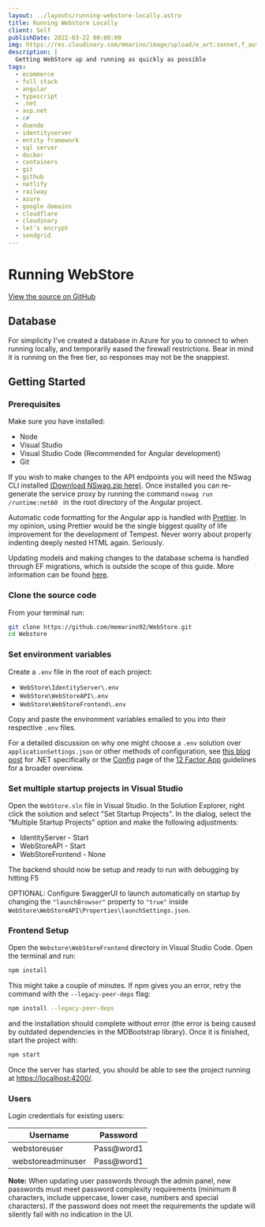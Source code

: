 ```yaml
---
layout: ../layouts/running-webstore-locally.astro
title: Running Webstore Locally
client: Self
publishDate: 2022-03-22 00:00:00
img: https://res.cloudinary.com/mmarino/image/upload/e_art:sonnet,f_auto,q_auto/v1647571680/webstore_screenshot_lx9vbf.png
description: |
  Getting WebStore up and running as quickly as possible
tags:
  - ecommerce
  - full stack
  - angular
  - typescript
  - .net
  - asp.net
  - c#
  - duende
  - identityserver
  - entity framework
  - sql server
  - docker
  - containers
  - git
  - github
  - netlify
  - railway
  - azure
  - google domains
  - cloudflare
  - cloudinary
  - let's encrypt
  - sendgrid
---
```


# Running WebStore

[View the source on GitHub](https://github.com/memarino92/WebStore)

## Database

For simplicity I've created a database in Azure for you to connect to when running locally, and temporarily eased the firewall restrictions. Bear in mind it is running on the free tier, so responses may not be the snappiest.

## Getting Started

### Prerequisites

Make sure you have installed:

- Node
- Visual Studio
- Visual Studio Code (Recommended for Angular development)
- Git

If you wish to make changes to the API endpoints you will need the NSwag CLI installed [(Download NSwag.zip here)](https://github.com/RicoSuter/NSwag/releases). Once installed you can re-generate the service proxy by running the command `nswag run /runtime:net60 ` in the root directory of the Angular project.

Automatic code formatting for the Angular app is handled with [Prettier](https://prettier.io/). In my opinion, using Prettier would be the single biggest quality of life improvement for the development of Tempest. Never worry about properly indenting deeply nested HTML again. Seriously.

Updating models and making changes to the database schema is handled through EF migrations, which is outside the scope of this guide. More information can be found [here](https://docs.microsoft.com/en-us/ef/core/managing-schemas/migrations/?tabs=dotnet-core-cli).

### Clone the source code

From your terminal run:

```bash
git clone https://github.com/memarino92/WebStore.git
cd Webstore
```

### Set environment variables

Create a `.env` file in the root of each project:

- `WebStore\IdentityServer\.env`
- `WebStore\WebStoreAPI\.env`
- `WebStore\WebStoreFrontend\.env`

Copy and paste the environment variables emailed to you into their respective `.env` files.

For a detailed discussion on why one might choose a `.env` solution over `applicationSettings.json` or other methods of configuration, see [this blog post](https://dusted.codes/dotenv-in-dotnet) for .NET specifically or the [Config](https://12factor.net/config) page of the [12 Factor App](https://12factor.net/) guidelines for a broader overview.

### Set multiple startup projects in Visual Studio

Open the `WebStore.sln` file in Visual Studio. In the Solution Explorer, right click the solution and select "Set Startup Projects". In the dialog, select the "Multiple Startup Projects" option and make the following adjustments:

- IdentityServer - Start
- WebStoreAPI - Start
- WebStoreFrontend - None

The backend should now be setup and ready to run with debugging by hitting F5

OPTIONAL: Configure SwaggerUI to launch automatically on startup by changing the `"launchBrowser"` property to `"true"` inside `WebStore\WebStoreAPI\Properties\launchSettings.json`.

### Frontend Setup

Open the `Webstore\WebStoreFrontend` directory in Visual Studio Code. Open the terminal and run:

```bash
npm install
```

This might take a couple of minutes. If npm gives you an error, retry the command with the `--legacy-peer-deps` flag:

```bash
npm install --legacy-peer-deps
```

and the installation should complete without error (the error is being caused by outdated dependencies in the MDBootstrap library). Once it is finished, start the project with:

```bash
npm start
```

Once the server has started, you should be able to see the project running at [https://localhost:4200/](https://localhost:4200).

### Users

Login credentials for existing users:

| Username          | Password   |
| ----------------- | ---------- |
| webstoreuser      | Pass@word1 |
| webstoreadminuser | Pass@word1 |


**Note:** When updating user passwords through the admin panel, new passwords must meet password complexity requirements (minimum 8 characters, include uppercase, lower case, numbers and special characters). If the password does not meet the requirements the update will silently fail with no indication in the UI.